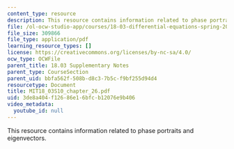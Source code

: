 ```yaml
---
content_type: resource
description: This resource contains information related to phase portraits and eigenvectors.
file: /ol-ocw-studio-app/courses/18-03-differential-equations-spring-2010/3de8a404f12686e16bfcb12076e9b406_MIT18_03S10_chapter_26.pdf
file_size: 309866
file_type: application/pdf
learning_resource_types: []
license: https://creativecommons.org/licenses/by-nc-sa/4.0/
ocw_type: OCWFile
parent_title: 18.03 Supplementary Notes
parent_type: CourseSection
parent_uid: bbfa562f-508b-d8c3-7b5c-f9bf255d94d4
resourcetype: Document
title: MIT18_03S10_chapter_26.pdf
uid: 3de8a404-f126-86e1-6bfc-b12076e9b406
video_metadata:
  youtube_id: null
---
```

This resource contains information related to phase portraits and eigenvectors.